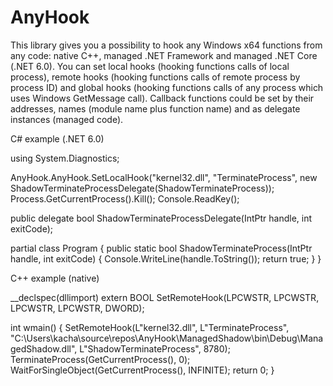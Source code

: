 # AnyHook

This library gives you a possibility to hook any Windows x64 functions from any code:
native C++, managed .NET Framework and managed .NET Core (.NET 6.0).
You can set local hooks (hooking functions calls of local process), remote hooks (hooking functions calls of remote process by process ID)
and global hooks (hooking functions calls of any process which uses Windows GetMessage call).
Callback functions could be set by their addresses, names (module name plus function name) and as delegate instances (managed code).

C# example (.NET 6.0)

using System.Diagnostics;

AnyHook.AnyHook.SetLocalHook("kernel32.dll", "TerminateProcess", new ShadowTerminateProcessDelegate(ShadowTerminateProcess));
Process.GetCurrentProcess().Kill();
Console.ReadKey();

public delegate bool ShadowTerminateProcessDelegate(IntPtr handle, int exitCode);

partial class Program
{
	public static bool ShadowTerminateProcess(IntPtr handle, int exitCode)
	{
		Console.WriteLine(handle.ToString());
		return true;
	}
}

C++ example (native)

__declspec(dllimport) extern BOOL SetRemoteHook(LPCWSTR, LPCWSTR, LPCWSTR, LPCWSTR, DWORD);

int wmain()
{
	SetRemoteHook(L"kernel32.dll", L"TerminateProcess", "C:\Users\kacha\source\repos\AnyHook\ManagedShadow\bin\Debug\ManagedShadow.dll", L"ShadowTerminateProcess", 8780);
    TerminateProcess(GetCurrentProcess(), 0);
    WaitForSingleObject(GetCurrentProcess(), INFINITE);
    return 0;
}
